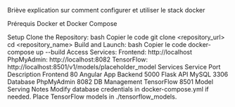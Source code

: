 Briève explication sur comment configurer et utiliser le stack docker

Prérequis
Docker et Docker Compose

Setup
Clone the Repository:
bash
Copier le code
git clone <repository_url>
cd <repository_name>
Build and Launch:
bash
Copier le code
docker-compose up --build
Access Services:
Frontend: http://localhost
PhpMyAdmin: http://localhost:8082
TensorFlow: http://localhost:8501/v1/models/placeholder_model
Services
Service	Port	Description
Frontend	80	Angular App
Backend	5000	Flask API
MySQL	3306	Database
PhpMyAdmin	8082	DB Management
TensorFlow	8501	Model Serving
Notes
Modify database credentials in docker-compose.yml if needed.
Place TensorFlow models in ./tensorflow_models.
